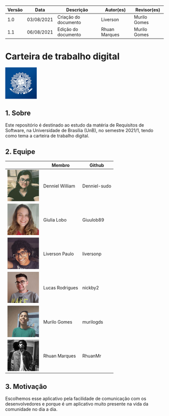 | Versão | Data       | Descrição            | Autor(es)     | Revisor(es)  |
| ------ | ---------- | -------------------- | ------------- | ------------ |
| 1.0    | 03/08/2021 | Criação do documento | Liverson      | Murilo Gomes |
| 1.1    | 06/08/2021 | Edição do documento  | Rhuan Marques | Murilo Gomes |

# Carteira de trabalho digital

<img src="https://github.com/Requisitos-de-Software/2021.1-CarteiradeTrabalhoDigital/blob/main/docs/assets/logo.png" width="100">

## 1. Sobre

Este repositório é destinado ao estudo da matéria de Requisitos de Software, na Universidade de Brasília (UnB), no semestre 2021/1, tendo como tema a carteira de trabalho digital.

## 2. Equipe

|                                                   | Membro      | Github       |
|---------------------------------------------------|------------------|--------------|
| <img src="https://github.com/Requisitos-de-Software/2021.1-CarteiradeTrabalhoDigital/blob/main/docs/assets/denniel.jpg" width="100"> | Denniel William  | Denniel-sudo |
| <img src="https://github.com/Requisitos-de-Software/2021.1-CarteiradeTrabalhoDigital/blob/main/docs/assets/giu.jpeg" width="100">    | Giulia Lobo      | Giuulob89    |
| <img src="https://github.com/Requisitos-de-Software/2021.1-CarteiradeTrabalhoDigital/blob/main/docs/assets/liverson.png" width="100">| Liverson Paulo   | liversonp    |
| <img src="https://github.com/Requisitos-de-Software/2021.1-CarteiradeTrabalhoDigital/blob/main/docs/assets/lucas.jpg" width="100">   | Lucas Rodrigues  | nickby2      |
| <img src="https://github.com/Requisitos-de-Software/2021.1-CarteiradeTrabalhoDigital/blob/main/docs/assets/murizada.jpg" width="100">| Murilo Gomes     | murilogds    |
| <img src="https://github.com/Requisitos-de-Software/2021.1-CarteiradeTrabalhoDigital/blob/main/docs/assets/rhuan.jpg" width="100">   | Rhuan Marques    | RhuanMr      |

## 3. Motivação

Escolhemos esse aplicativo pela facilidade de comunicação com os desenvolvedores e porque é um aplicativo muito presente na vida da comunidade no dia a dia.
